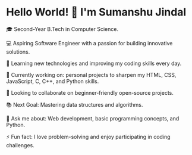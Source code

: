 <h1>Hello World! 👋 I'm Sumanshu Jindal</h1>

🎓 Second-Year B.Tech in Computer Science.

💻 Aspiring Software Engineer with a passion for building innovative solutions.

🌱 Learning new technologies and improving my coding skills every day.

🔭 Currently working on: personal projects to sharpen my HTML, CSS, JavaScript, C, C++, and Python skills.

👯 Looking to collaborate on beginner-friendly open-source projects.

📚 Next Goal: Mastering data structures and algorithms.

💬 Ask me about: Web development, basic programming concepts, and Python.

⚡ Fun fact: I love problem-solving and enjoy participating in coding challenges.
